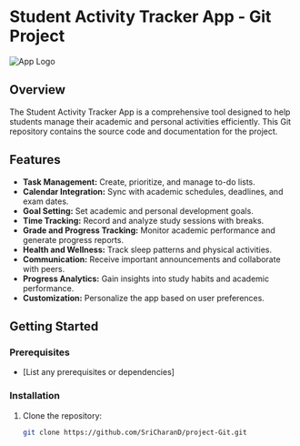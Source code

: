 # Student Activity Tracker App - Git Project

![App Logo](link_to_your_logo.png)

## Overview

The Student Activity Tracker App is a comprehensive tool designed to help students manage their academic and personal activities efficiently. This Git repository contains the source code and documentation for the project.

## Features

- **Task Management:** Create, prioritize, and manage to-do lists.
- **Calendar Integration:** Sync with academic schedules, deadlines, and exam dates.
- **Goal Setting:** Set academic and personal development goals.
- **Time Tracking:** Record and analyze study sessions with breaks.
- **Grade and Progress Tracking:** Monitor academic performance and generate progress reports.
- **Health and Wellness:** Track sleep patterns and physical activities.
- **Communication:** Receive important announcements and collaborate with peers.
- **Progress Analytics:** Gain insights into study habits and academic performance.
- **Customization:** Personalize the app based on user preferences.

## Getting Started

### Prerequisites

- [List any prerequisites or dependencies]

### Installation

1. Clone the repository:

   ```bash
   git clone https://github.com/SriCharanD/project-Git.git
